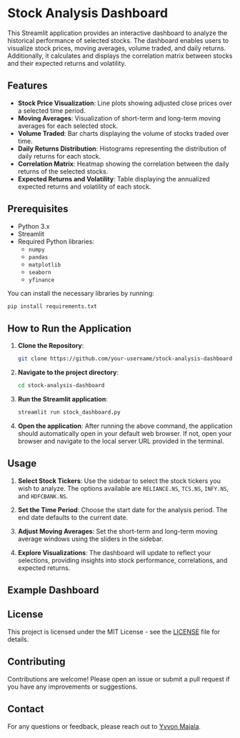 

# Stock Analysis Dashboard

This Streamlit application provides an interactive dashboard to analyze the historical performance of selected stocks. The dashboard enables users to visualize stock prices, moving averages, volume traded, and daily returns. Additionally, it calculates and displays the correlation matrix between stocks and their expected returns and volatility.

## Features

- **Stock Price Visualization**: Line plots showing adjusted close prices over a selected time period.
- **Moving Averages**: Visualization of short-term and long-term moving averages for each selected stock.
- **Volume Traded**: Bar charts displaying the volume of stocks traded over time.
- **Daily Returns Distribution**: Histograms representing the distribution of daily returns for each stock.
- **Correlation Matrix**: Heatmap showing the correlation between the daily returns of the selected stocks.
- **Expected Returns and Volatility**: Table displaying the annualized expected returns and volatility of each stock.

## Prerequisites

- Python 3.x
- Streamlit
- Required Python libraries:
  - `numpy`
  - `pandas`
  - `matplotlib`
  - `seaborn`
  - `yfinance`
  
You can install the necessary libraries by running:
```bash
pip install requirements.txt
```

## How to Run the Application

1. **Clone the Repository**:
   ```bash
   git clone https://github.com/your-username/stock-analysis-dashboard.git
   ```
   
2. **Navigate to the project directory**:
   ```bash
   cd stock-analysis-dashboard
   ```
   
3. **Run the Streamlit application**:
   ```bash
   streamlit run stock_dashboard.py
   ```

4. **Open the application**: After running the above command, the application should automatically open in your default web browser. If not, open your browser and navigate to the local server URL provided in the terminal.

## Usage

1. **Select Stock Tickers**: Use the sidebar to select the stock tickers you wish to analyze. The options available are `RELIANCE.NS`, `TCS.NS`, `INFY.NS`, and `HDFCBANK.NS`.
   
2. **Set the Time Period**: Choose the start date for the analysis period. The end date defaults to the current date.

3. **Adjust Moving Averages**: Set the short-term and long-term moving average windows using the sliders in the sidebar.

4. **Explore Visualizations**: The dashboard will update to reflect your selections, providing insights into stock performance, correlations, and expected returns.

## Example Dashboard


## License

This project is licensed under the MIT License - see the [LICENSE](LICENSE) file for details.

## Contributing

Contributions are welcome! Please open an issue or submit a pull request if you have any improvements or suggestions.

## Contact

For any questions or feedback, please reach out to [Yvvon Majala](mailto:yvvonjemymahmajala@gmail.com).

